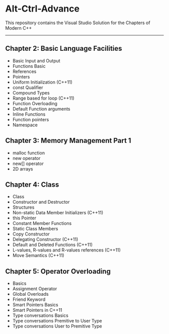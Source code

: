 # Alt-Ctrl-Advance

This repository contains the Visual Studio Solution for the Chapters of Modern C++

---

## Chapter 2: Basic Language Facilities

- Basic Input and Output
- Functions Basic
- References
- Pointers
- Uniform Initialization (C++11)
- const Qualifier
- Compound Types
- Range based for loop (C++11)
- Function Overloading
- Default Function arguments
- Inline Functions
- Function pointers
- Namespace

## Chapter 3: Memory Management Part 1

- malloc function
- new operator
- new[] operator
- 2D arrays

## Chapter 4: Class

- Class
- Constructor and Destructor
- Structures
- Non-static Data Member Initializers (C++11)
- this Pointer
- Constant Member Functions
- Static Class Members
- Copy Constructor
- Delegating Constructor (C++11)
- Default and Deleted Functions (C++11)
- L-values, R-values and R-values references (C++11)
- Move Semantics (C++11)

## Chapter 5: Operator Overloading

- Basics
- Assignment Operator
- Global Overloads
- Friend Keyword
- Smart Pointers Basics
- Smart Pointers in C++11
- Type conversations Basics
- Type conversations Premitive to User Type
- Type conversations User to Premitive Type
